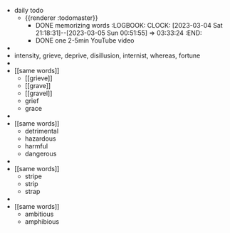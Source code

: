 - daily todo
	- {{renderer :todomaster}}
		- DONE memorizing words
		  :LOGBOOK:
		  CLOCK: [2023-03-04 Sat 21:18:31]--[2023-03-05 Sun 00:51:55] =>  03:33:24
		  :END:
		- DONE one 2-5min YouTube video
-
- intensity, grieve, deprive, disillusion, internist, whereas, fortune
-
- [[same words]]
	- [[grieve]]
	- [[grave]]
	- [[gravel]]
	- grief
	- grace
-
- [[same words]]
	- detrimental
	- hazardous
	- harmful
	- dangerous
-
- [[same words]]
	- stripe
	- strip
	- strap
-
- [[same words]]
	- ambitious
	- amphibious